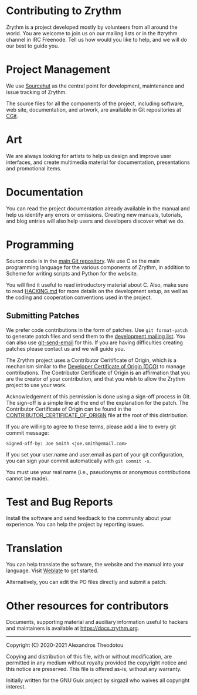 Contributing to Zrythm
======================

Zrythm is a project developed mostly by volunteers
from all around the world. You are welcome to join
us on our mailing lists or in the #zrythm channel in
IRC Freenode. Tell us how would you like to help,
and we will do our best to guide you.

# Project Management
We use [Sourcehut](https://sr.ht/~alextee/zrythm/)
as the central point for development, maintenance and
issue tracking of Zrythm.

The source files for all the components of the
project, including software, web site, documentation,
and artwork, are available in Git repositories at
[CGit](https://git.zrythm.org/cgit/).

# Art
We are always looking for artists to help us design
and improve user interfaces, and create multimedia
material for documentation, presentations and
promotional items.

# Documentation
You can read the project documentation already
available in the manual and help us identify any
errors or omissions. Creating new manuals,
tutorials, and blog entries will also help users and
developers discover what we do.

# Programming
Source code is in the
[main Git repository](https://git.zrythm.org/cgit/zrythm/).
We use C as the main programming language for the
various components of Zrythm, in addition to
Scheme for writing scripts and Python for the
website.

You will find it useful to read introductory
material about C. Also, make sure to read
[HACKING.md](HACKING.md) for more details on the
development setup, as well as the coding and
cooperation conventions used in the project.

## Submitting Patches
We prefer code contributions in the form of patches.
Use `git format-patch` to generate patch files and
send them to the
[development mailing list](https://lists.sr.ht/~alextee/zrythm-devel).
You can also use
[git-send-email](https://git-send-email.io/) for this.
If you are having difficulties creating patches
please contact us and we will guide you.

The Zrythm project uses a Contributor Ceritificate of
Origin, which is a mechanism similar to the
[Developer Certificate of Origin (DCO)](https://developercertificate.org/) to manage contributions.
The Contributor Certificate of Origin is an
affirmation that you are the creator of your
contribution, and that you wish to allow the Zrythm
project to use your work.

Acknowledgement of this permission is done using a
sign-off process in Git. The sign-off is a simple
line at the end of the explanation for the patch.
The Contributor Certificate of Origin can be found
in the
[CONTRIBUTOR_CERTIFICATE_OF_ORIGIN](CONTRIBUTOR_CERTIFICATE_OF_ORIGIN)
file at the root of this distribution.

If you are willing to agree to these terms, please
add a line to every git commit message:

    Signed-off-by: Joe Smith <joe.smith@email.com>

If you set your user.name and user.email as part of
your git configuration, you can sign your commit
automatically with `git commit -s`.

You must use your real name (i.e., pseudonyms or
anonymous contributions cannot be made).

# Test and Bug Reports
Install the software and send feedback to the
community about your experience. You can help the
project by reporting issues.

# Translation
You can help translate the software, the website
and the manual into your language. Visit
[Weblate](https://hosted.weblate.org/engage/zrythm)
to get started.

Alternatively, you can edit the PO files directly
and submit a patch.

# Other resources for contributors
Documents, supporting material and auxiliary
information useful to hackers and maintainers is
available at <https://docs.zrythm.org>.

----

Copyright (C) 2020-2021 Alexandros Theodotou

Copying and distribution of this file, with or without modification,
are permitted in any medium without royalty provided the copyright
notice and this notice are preserved.  This file is offered as-is,
without any warranty.

Initially written for the GNU Guix project by
sirgazil who waives all copyright interest.
